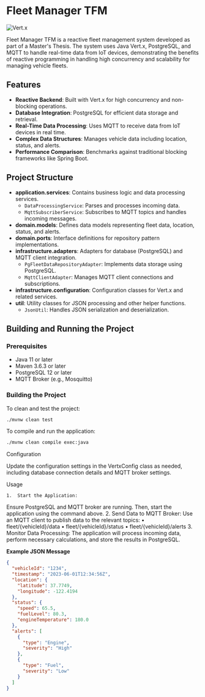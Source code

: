 # Fleet Manager TFM

![Vert.x](https://img.shields.io/badge/vert.x-4.5.8-purple.svg)

Fleet Manager TFM is a reactive fleet management system developed as part of a Master's Thesis. The system uses Java Vert.x, PostgreSQL, and MQTT to handle real-time data from IoT devices, demonstrating the benefits of reactive programming in handling high concurrency and scalability for managing vehicle fleets.

## Features

- **Reactive Backend**: Built with Vert.x for high concurrency and non-blocking operations.
- **Database Integration**: PostgreSQL for efficient data storage and retrieval.
- **Real-Time Data Processing**: Uses MQTT to receive data from IoT devices in real time.
- **Complex Data Structures**: Manages vehicle data including location, status, and alerts.
- **Performance Comparison**: Benchmarks against traditional blocking frameworks like Spring Boot.

## Project Structure

- **application.services**: Contains business logic and data processing services.
  - `DataProcessingService`: Parses and processes incoming data.
  - `MqttSubscriberService`: Subscribes to MQTT topics and handles incoming messages.
- **domain.models**: Defines data models representing fleet data, location, status, and alerts.
- **domain.ports**: Interface definitions for repository pattern implementations.
- **infrastructure.adapters**: Adapters for database (PostgreSQL) and MQTT client integration.
  - `PgFleetDataRepositoryAdapter`: Implements data storage using PostgreSQL.
  - `MqttClientAdapter`: Manages MQTT client connections and subscriptions.
- **infrastructure.configuration**: Configuration classes for Vert.x and related services.
- **util**: Utility classes for JSON processing and other helper functions.
  - `JsonUtil`: Handles JSON serialization and deserialization.

## Building and Running the Project

### Prerequisites

- Java 11 or later
- Maven 3.6.3 or later
- PostgreSQL 12 or later
- MQTT Broker (e.g., Mosquitto)

### Building the Project

To clean and test the project:
```sh
./mvnw clean test
```
To compile and run the application:
```sh
./mvnw clean compile exec:java
```
Configuration

Update the configuration settings in the VertxConfig class as needed, including database connection details and MQTT broker settings.

Usage

	1.	Start the Application:
Ensure PostgreSQL and MQTT broker are running. Then, start the application using the command above.
	2.	Send Data to MQTT Broker:
Use an MQTT client to publish data to the relevant topics:
	•	fleet/{vehicleId}/data
	•	fleet/{vehicleId}/status
	•	fleet/{vehicleId}/alerts
	3.	Monitor Data Processing:
The application will process incoming data, perform necessary calculations, and store the results in PostgreSQL.

**Example JSON Message**

```json
{
  "vehicleId": "1234",
  "timestamp": "2023-06-01T12:34:56Z",
  "location": {
    "latitude": 37.7749,
    "longitude": -122.4194
  },
  "status": {
    "speed": 65.5,
    "fuelLevel": 80.3,
    "engineTemperature": 180.0
  },
  "alerts": [
    {
      "type": "Engine",
      "severity": "High"
    },
    {
      "type": "Fuel",
      "severity": "Low"
    }
  ]
}
```
